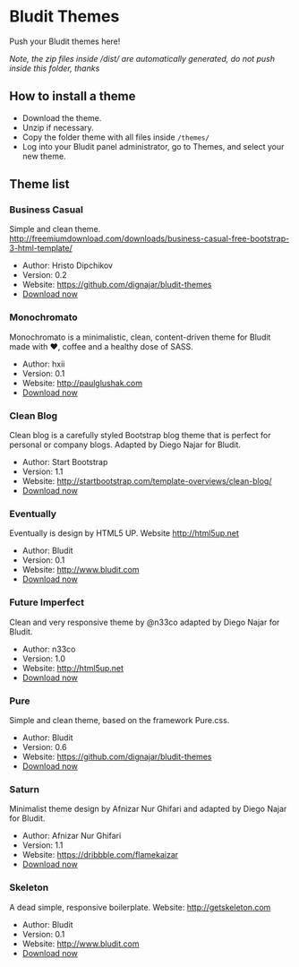 # Bludit Themes
Push your Bludit themes here!

*Note, the zip files inside /dist/ are automatically generated, do not push inside this folder, thanks*

## How to install a theme
- Download the theme.
- Unzip if necessary.
- Copy the folder theme with all files inside `/themes/`
- Log into your Bludit panel administrator, go to Themes, and select your new theme.

## Theme list

### Business Casual
Simple and clean theme. http://freemiumdownload.com/downloads/business-casual-free-bootstrap-3-html-template/ 
- Author: Hristo Dipchikov
- Version: 0.2
- Website: https://github.com/dignajar/bludit-themes
- [Download now](https://github.com/dignajar/bludit-themes/blob/master/dist/Business-Casual.zip?raw=true)

### Monochromato
Monochromato is a minimalistic, clean, content-driven theme for Bludit made with ❤, coffee and a healthy dose of SASS.
- Author: hxii
- Version: 0.1
- Website: http://paulglushak.com
- [Download now](https://github.com/dignajar/bludit-themes/blob/master/dist/Monochromato.zip?raw=true)

### Clean Blog
Clean blog is a carefully styled Bootstrap blog theme that is perfect for personal or company blogs. Adapted by Diego Najar for Bludit.
- Author: Start Bootstrap
- Version: 1.1
- Website: http://startbootstrap.com/template-overviews/clean-blog/
- [Download now](https://github.com/dignajar/bludit-themes/blob/master/dist/cleanblog.zip?raw=true)

### Eventually
Eventually is design by HTML5 UP. Website http://html5up.net
- Author: Bludit
- Version: 0.1
- Website: http://www.bludit.com
- [Download now](https://github.com/dignajar/bludit-themes/blob/master/dist/eventually.zip?raw=true)

### Future Imperfect
Clean and very responsive theme by @n33co adapted by Diego Najar for Bludit.
- Author: n33co
- Version: 1.0
- Website: http://html5up.net
- [Download now](https://github.com/dignajar/bludit-themes/blob/master/dist/future-imperfect.zip?raw=true)

### Pure
Simple and clean theme, based on the framework Pure.css.
- Author: Bludit
- Version: 0.6
- Website: https://github.com/dignajar/bludit-themes
- [Download now](https://github.com/dignajar/bludit-themes/blob/master/dist/pure.zip?raw=true)

### Saturn
Minimalist theme design by Afnizar Nur Ghifari and adapted by Diego Najar for Bludit.
- Author: Afnizar Nur Ghifari
- Version: 1.1
- Website: https://dribbble.com/flamekaizar
- [Download now](https://github.com/dignajar/bludit-themes/blob/master/dist/saturn.zip?raw=true)

### Skeleton
A dead simple, responsive boilerplate. Website: http://getskeleton.com
- Author: Bludit
- Version: 0.1
- Website: http://www.bludit.com
- [Download now](https://github.com/dignajar/bludit-themes/blob/master/dist/skeleton.zip?raw=true)

